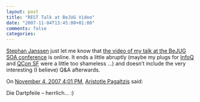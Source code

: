 ```yaml
---
layout: post
title: "REST Talk at BeJUG Video"
date: "2007-11-04T13:45:00+01:00"
comments: false
categories: 
---
```


<p><a href="http://www.bejug.org/confluenceBeJUG/display/~stephan">Stephan Janssen</a> just let me know that <a href="http://www.parleys.com/display/PARLEYS/The+State+of+REST+vs.+SOA?showComments=true">the video of my talk at the BeJUG SOA conference</a> is online. It ends a little abruptly (maybe my plugs for <a href="http://www.infoq.com/">InfoQ</a> and <a href="http://qcon.infoq.com:80/sanfrancisco/conference/">QCon SF</a> were a little too shameless &#8230;) and doesn&#8217;t include the very interesting (I believe) Q&#38;A afterwards.</p>

<section class="comments">



<div class="comment" id="comment-1502">
On <a href="#comment-1502" title="Permalink to this comment">November  4, 2007  4:01 PM</a>, <a href="http://plasmasturm.org/" title="http://plasmasturm.org/" rel="nofollow">Aristotle Pagaltzis</a>
said:
<p>Die Dartpfeile – herrlich… :)</p>


</section>

